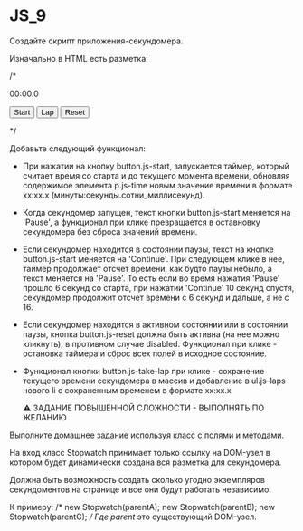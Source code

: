 # JS_9
Создайте скрипт приложения-секундомера.
  
  Изначально в HTML есть разметка:
  
/*
<div class="stopwatch">
  <p class="time js-time">00:00.0</p>
  <button class="btn js-start">Start</button>
  <button class="btn js-take-lap">Lap</button>
  <button class="btn js-reset">Reset</button>
</div>
<ul class="laps js-laps"></ul>
*/

  Добавьте следующий функционал:
  
  - При нажатии на кнопку button.js-start, запускается таймер, который считает время 
    со старта и до текущего момента времени, обновляя содержимое элемента p.js-time 
    новым значение времени в формате xx:xx.x (минуты:секунды.сотни_миллисекунд).
    
  - Когда секундомер запущен, текст кнопки button.js-start меняется на 'Pause', 
    а функционал при клике превращается в оставновку секундомера без сброса 
    значений времени.
  
  - Если секундомер находится в состоянии паузы, текст на кнопке button.js-start
    меняется на 'Continue'. При следующем клике в нее, таймер продолжает отсчет времени, 
    как будто паузы небыло, а текст меняется на 'Pause'. То есть если во время нажатия 
    'Pause' прошло 6 секунд со старта, при нажатии 'Continue' 10 секунд спустя, секундомер 
    продолжит отсчет времени с 6 секунд и дальше, а не с 16. 
    
  - Если секундомер находится в активном состоянии или в состоянии паузы, кнопка 
    button.js-reset должна быть активна (на нее можно кликнуть), в противном случае
    disabled. Функционал при клике - остановка таймера и сброс всех полей в исходное состояние.
    
  - Функционал кнопки button.js-take-lap при клике - сохранение текущего времени секундомера 
    в массив и добавление в ul.js-laps нового li с сохраненным временем в формате xx:xx.x
    
    ⚠️ ЗАДАНИЕ ПОВЫШЕННОЙ СЛОЖНОСТИ - ВЫПОЛНЯТЬ ПО ЖЕЛАНИЮ
  
  Выполните домашнее задание используя класс с полями и методами.
  
  На вход класс Stopwatch принимает только ссылку на DOM-узел в котором будет 
  динамически создана вся разметка для секундомера.
  
  Должна быть возможность создать сколько угодно экземпляров секундоментов 
  на странице и все они будут работать независимо.
  
  К примеру:
  /*
  new Stopwatch(parentA);
  new Stopwatch(parentB);
  new Stopwatch(parentC);
  */
  Где parent* это существующий DOM-узел. 

